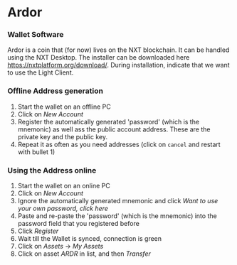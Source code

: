 # Ardor

### Wallet Software

Ardor is a coin that (for now) lives on the NXT blockchain. It can be handled using the NXT Desktop. The installer can be downloaded here <https://nxtplatform.org/download/>. During installation, indicate that we want to use the Light Client.

### Offline Address generation

1. Start the wallet on an offline PC
2. Click on *New Account*
3. Register the automatically generated 'password' (which is the mnemonic) as well ass the public account address. These are the private key and the public key.
4. Repeat it as often as you need addresses (click on `cancel` and restart with bullet 1)



### Using the Address online

1. Start the wallet on an online PC
2. Click on *New Account*
3. Ignore the automatically generated mnemonic and click *Want to use your own password, click here*
4. Paste and re-paste the 'password' (which is the mnemonic) into the password field that you registered before
5. Click *Register*
7. Wait till the Wallet is synced, connection is green
8. Click on *Assets* ->  *My Assets*
9. Click on asset *ARDR* in list, and then *Transfer* 



